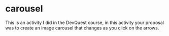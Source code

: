 # carousel
This is an activity I did in the DevQuest course, in this activity your proposal was to create an image carousel that changes as you click on the arrows.
